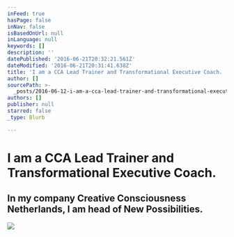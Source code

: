 ```yaml
---
inFeed: true
hasPage: false
inNav: false
isBasedOnUrl: null
inLanguage: null
keywords: []
description: ''
datePublished: '2016-06-21T20:32:21.561Z'
dateModified: '2016-06-21T20:31:41.638Z'
title: 'I am a CCA Lead Trainer and Transformational Executive Coach. '
author: []
sourcePath: >-
  _posts/2016-06-12-i-am-a-cca-lead-trainer-and-transformational-executive-coach.md
authors: []
publisher: null
starred: false
_type: Blurb

---
```

# I am a CCA Lead Trainer and Transformational Executive Coach. 

## In my company Creative Consciousness Netherlands, I am head of New Possibilities.
![](https://the-grid-user-content.s3-us-west-2.amazonaws.com/cae7c6ec-cfd8-45a1-8b6a-ea54eefc3fe9.jpg)
